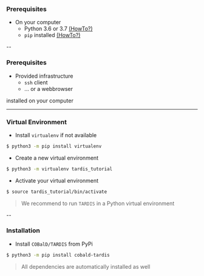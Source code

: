 ### Prerequisites

* On your computer
	* Python 3.6 or 3.7 [(HowTo?)](https://www.anaconda.com/distribution/)
	* `pip` installed   [(HowTo?)](https://pip.pypa.io/en/stable/installing/)

--

### Prerequisites

* Provided infrastructure
	* `ssh` client
	* ... or a webbrowser

installed on your computer

---

### Virtual Environment

* Install `virtualenv` if not available
```bash
$ python3 -m pip install virtualenv
```

* Create a new virtual environment
```bash
$ python3 -m virtualenv tardis_tutorial
```
* Activate your virtual environment
```bash
$ source tardis_tutorial/bin/activate
```

> We recommend to run `TARDIS` in a Python virtual environment

--

### Installation

* Install `COBalD/TARDIS` from PyPi
```bash
$ python3 -m pip install cobald-tardis
```

> All dependencies are automatically installed as well
